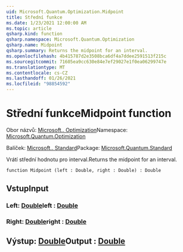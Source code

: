 ```yaml
---
uid: Microsoft.Quantum.Optimization.Midpoint
title: Střední funkce
ms.date: 1/23/2021 12:00:00 AM
ms.topic: article
qsharp.kind: function
qsharp.namespace: Microsoft.Quantum.Optimization
qsharp.name: Midpoint
qsharp.summary: Returns the midpoint for an interval.
ms.openlocfilehash: 4b415787d2e3508bca6df4a7ddee2591513f215c
ms.sourcegitcommit: 71605ea9cc630e84e7ef29027e1f0ea06299747e
ms.translationtype: MT
ms.contentlocale: cs-CZ
ms.lasthandoff: 01/26/2021
ms.locfileid: "98854592"
---
```

# <a name="midpoint-function"></a><span data-ttu-id="c8646-102">Střední funkce</span><span class="sxs-lookup"><span data-stu-id="c8646-102">Midpoint function</span></span>

<span data-ttu-id="c8646-103">Obor názvů: [Microsoft.. Optimization](xref:Microsoft.Quantum.Optimization)</span><span class="sxs-lookup"><span data-stu-id="c8646-103">Namespace: [Microsoft.Quantum.Optimization](xref:Microsoft.Quantum.Optimization)</span></span>

<span data-ttu-id="c8646-104">Balíček: [Microsoft.. Standard](https://nuget.org/packages/Microsoft.Quantum.Standard)</span><span class="sxs-lookup"><span data-stu-id="c8646-104">Package: [Microsoft.Quantum.Standard](https://nuget.org/packages/Microsoft.Quantum.Standard)</span></span>


<span data-ttu-id="c8646-105">Vrátí střední hodnotu pro interval.</span><span class="sxs-lookup"><span data-stu-id="c8646-105">Returns the midpoint for an interval.</span></span>

```qsharp
function Midpoint (left : Double, right : Double) : Double
```


## <a name="input"></a><span data-ttu-id="c8646-106">Vstup</span><span class="sxs-lookup"><span data-stu-id="c8646-106">Input</span></span>

### <a name="left--double"></a><span data-ttu-id="c8646-107">Left: [Double](xref:microsoft.quantum.lang-ref.double)</span><span class="sxs-lookup"><span data-stu-id="c8646-107">left : [Double](xref:microsoft.quantum.lang-ref.double)</span></span>




### <a name="right--double"></a><span data-ttu-id="c8646-108">Right: [Double](xref:microsoft.quantum.lang-ref.double)</span><span class="sxs-lookup"><span data-stu-id="c8646-108">right : [Double](xref:microsoft.quantum.lang-ref.double)</span></span>





## <a name="output--double"></a><span data-ttu-id="c8646-109">Výstup: [Double](xref:microsoft.quantum.lang-ref.double)</span><span class="sxs-lookup"><span data-stu-id="c8646-109">Output : [Double](xref:microsoft.quantum.lang-ref.double)</span></span>

